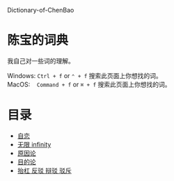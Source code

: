 Dictionary-of-ChenBao
# 陈宝的词典
我自己对一些词的理解。  

Windows:&nbsp;`Ctrl + f`&nbsp;or&nbsp;`⌃ + f` 搜索此页面上你想找的词。  
MacOS:&nbsp;&nbsp;&nbsp;&nbsp;`Command + f`&nbsp;or&nbsp;`⌘ + f` 搜索此页面上你想找的词。

# 目录

* [自恋](./自恋.md)
* [无限 infinity](./无限%20infinity.md)
* [原因论](./原因论.md)
* [目的论](./目的论.md)
* [抬杠 反驳 辩驳 驳斥](./抬杠%20反驳%20辩驳%20驳斥.md)